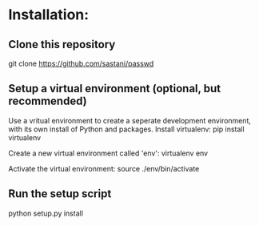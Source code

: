 # Installation:

## Clone this repository
git clone https://github.com/sastani/passwd

## Setup a virtual environment (optional, but recommended)
Use a vritual environment to create a seperate development environment, with its own install of Python and packages.
Install virtualenv:
pip install virtualenv

Create a new virtual environment called 'env':
virtualenv env

Activate the virtual environment:
source ./env/bin/activate

## Run the setup script
python setup.py install

